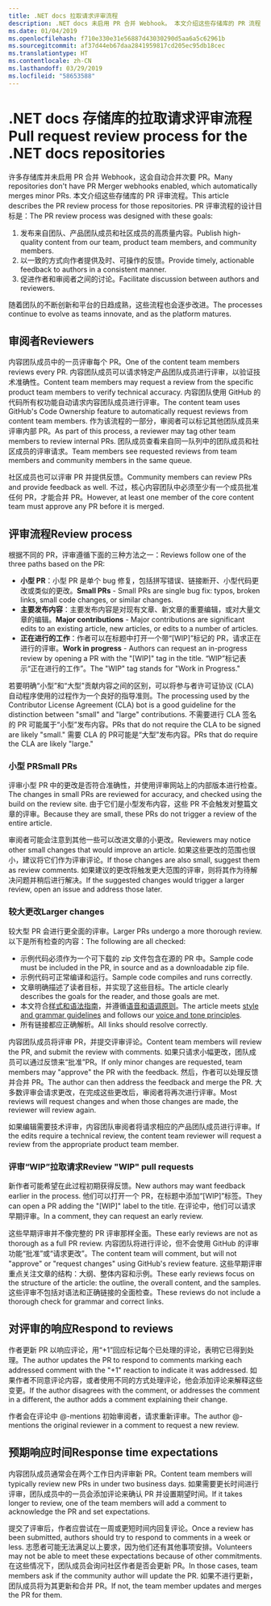 ```yaml
---
title: .NET docs 拉取请求评审流程
description: .NET docs 未启用 PR 合并 Webhook。 本文介绍这些存储库的 PR 流程
ms.date: 01/04/2019
ms.openlocfilehash: f710e330e31e56887d43030290d5aa6a5c62961b
ms.sourcegitcommit: af37d44eb67daa2841959817cd205ec95db18cec
ms.translationtype: HT
ms.contentlocale: zh-CN
ms.lasthandoff: 03/29/2019
ms.locfileid: "58653588"
---
```

# <a name="pull-request-review-process-for-the-net-docs-repositories"></a><span data-ttu-id="c1029-104">.NET docs 存储库的拉取请求评审流程</span><span class="sxs-lookup"><span data-stu-id="c1029-104">Pull request review process for the .NET docs repositories</span></span>

<span data-ttu-id="c1029-105">许多存储库并未启用 PR 合并 Webhook，这会自动合并次要 PR。</span><span class="sxs-lookup"><span data-stu-id="c1029-105">Many repositories don't have PR Merger webhooks enabled, which automatically merges minor PRs.</span></span> <span data-ttu-id="c1029-106">本文介绍这些存储库的 PR 评审流程。</span><span class="sxs-lookup"><span data-stu-id="c1029-106">This article describes the PR review process for those repositories.</span></span> <span data-ttu-id="c1029-107">PR 评审流程的设计目标是：</span><span class="sxs-lookup"><span data-stu-id="c1029-107">The PR review process was designed with these goals:</span></span>

1. <span data-ttu-id="c1029-108">发布来自团队、产品团队成员和社区成员的高质量内容。</span><span class="sxs-lookup"><span data-stu-id="c1029-108">Publish high-quality content from our team, product team members, and community members.</span></span>
1. <span data-ttu-id="c1029-109">以一致的方式向作者提供及时、可操作的反馈。</span><span class="sxs-lookup"><span data-stu-id="c1029-109">Provide timely, actionable feedback to authors in a consistent manner.</span></span>
1. <span data-ttu-id="c1029-110">促进作者和审阅者之间的讨论。</span><span class="sxs-lookup"><span data-stu-id="c1029-110">Facilitate discussion between authors and reviewers.</span></span>

<span data-ttu-id="c1029-111">随着团队的不断创新和平台的日趋成熟，这些流程也会逐步改进。</span><span class="sxs-lookup"><span data-stu-id="c1029-111">The processes continue to evolve as teams innovate, and as the platform matures.</span></span>

## <a name="reviewers"></a><span data-ttu-id="c1029-112">审阅者</span><span class="sxs-lookup"><span data-stu-id="c1029-112">Reviewers</span></span>

<span data-ttu-id="c1029-113">内容团队成员中的一员评审每个 PR。</span><span class="sxs-lookup"><span data-stu-id="c1029-113">One of the content team members reviews every PR.</span></span> <span data-ttu-id="c1029-114">内容团队成员可以请求特定产品团队成员进行评审，以验证技术准确性。</span><span class="sxs-lookup"><span data-stu-id="c1029-114">Content team members may request a review from the specific product team members to verify technical accuracy.</span></span> <span data-ttu-id="c1029-115">内容团队使用 GitHub 的代码所有权功能自动请求内容团队成员进行评审。</span><span class="sxs-lookup"><span data-stu-id="c1029-115">The content team uses GitHub's Code Ownership feature to automatically request reviews from content team members.</span></span> <span data-ttu-id="c1029-116">作为该流程的一部分，审阅者可以标记其他团队成员来评审内部 PR。</span><span class="sxs-lookup"><span data-stu-id="c1029-116">As part of this process, a reviewer may tag other team members to review internal PRs.</span></span> <span data-ttu-id="c1029-117">团队成员查看来自同一队列中的团队成员和社区成员的评审请求。</span><span class="sxs-lookup"><span data-stu-id="c1029-117">Team members see requested reviews from team members and community members in the same queue.</span></span>

<span data-ttu-id="c1029-118">社区成员也可以评审 PR 并提供反馈。</span><span class="sxs-lookup"><span data-stu-id="c1029-118">Community members can review PRs and provide feedback as well.</span></span> <span data-ttu-id="c1029-119">不过，核心内容团队中必须至少有一个成员批准任何 PR，才能合并 PR。</span><span class="sxs-lookup"><span data-stu-id="c1029-119">However, at least one member of the core content team must approve any PR before it is merged.</span></span>

## <a name="review-process"></a><span data-ttu-id="c1029-120">评审流程</span><span class="sxs-lookup"><span data-stu-id="c1029-120">Review process</span></span>

<span data-ttu-id="c1029-121">根据不同的 PR，评审遵循下面的三种方法之一：</span><span class="sxs-lookup"><span data-stu-id="c1029-121">Reviews follow one of the three paths based on the PR:</span></span>

- <span data-ttu-id="c1029-122">**小型 PR**：小型 PR 是单个 bug 修复，包括拼写错误、链接断开、小型代码更改或类似的更改。</span><span class="sxs-lookup"><span data-stu-id="c1029-122">**Small PRs** - Small PRs are single bug fix: typos, broken links, small code changes, or similar changes.</span></span>
- <span data-ttu-id="c1029-123">**主要发布内容**：主要发布内容是对现有文章、新文章的重要编辑，或对大量文章的编辑。</span><span class="sxs-lookup"><span data-stu-id="c1029-123">**Major contributions** - Major contributions are significant edits to an existing article, new articles, or edits to a number of articles.</span></span>
- <span data-ttu-id="c1029-124">**正在进行的工作**：作者可以在标题中打开一个带“[WIP]”标记的 PR，请求正在进行的评审。</span><span class="sxs-lookup"><span data-stu-id="c1029-124">**Work in progress** - Authors can request an in-progress review by opening a PR with the "[WIP]" tag in the title.</span></span> <span data-ttu-id="c1029-125">“WIP”标记表示“正在进行的工作”。</span><span class="sxs-lookup"><span data-stu-id="c1029-125">The "WIP" tag stands for "Work in Progress."</span></span> 

<span data-ttu-id="c1029-126">若要明确“小型”和“大型”贡献内容之间的区别，可以将参与者许可证协议 (CLA) 自动程序使用的过程作为一个良好的指导准则。</span><span class="sxs-lookup"><span data-stu-id="c1029-126">The processing used by the Contributor License Agreement (CLA) bot is a good guideline for the distinction between "small" and "large" contributions.</span></span> <span data-ttu-id="c1029-127">不需要进行 CLA 签名的 PR 可能属于“小型”发布内容。</span><span class="sxs-lookup"><span data-stu-id="c1029-127">PRs that do not require the CLA to be signed are likely "small."</span></span> <span data-ttu-id="c1029-128">需要 CLA 的 PR可能是“大型”发布内容。</span><span class="sxs-lookup"><span data-stu-id="c1029-128">PRs that do require the CLA are likely "large."</span></span>

### <a name="small-prs"></a><span data-ttu-id="c1029-129">小型 PR</span><span class="sxs-lookup"><span data-stu-id="c1029-129">Small PRs</span></span>

<span data-ttu-id="c1029-130">评审小型 PR 中的更改是否符合准确性，并使用评审网站上的内部版本进行检查。</span><span class="sxs-lookup"><span data-stu-id="c1029-130">The changes in small PRs are reviewed for accuracy, and checked using the build on the review site.</span></span> <span data-ttu-id="c1029-131">由于它们是小型发布内容，这些 PR 不会触发对整篇文章的评审。</span><span class="sxs-lookup"><span data-stu-id="c1029-131">Because they are small, these PRs do not trigger a review of the entire article.</span></span> 

<span data-ttu-id="c1029-132">审阅者可能会注意到其他一些可以改进文章的小更改。</span><span class="sxs-lookup"><span data-stu-id="c1029-132">Reviewers may notice other small changes that would improve an article.</span></span> <span data-ttu-id="c1029-133">如果这些更改的范围也很小，建议将它们作为评审评论。</span><span class="sxs-lookup"><span data-stu-id="c1029-133">If those changes are also small, suggest them as review comments.</span></span> <span data-ttu-id="c1029-134">如果建议的更改将触发更大范围的评审，则将其作为待解决问题并稍后进行解决。</span><span class="sxs-lookup"><span data-stu-id="c1029-134">If the suggested changes would trigger a larger review, open an issue and address those later.</span></span> 

### <a name="larger-changes"></a><span data-ttu-id="c1029-135">较大更改</span><span class="sxs-lookup"><span data-stu-id="c1029-135">Larger changes</span></span>

<span data-ttu-id="c1029-136">较大型 PR 会进行更全面的评审。</span><span class="sxs-lookup"><span data-stu-id="c1029-136">Larger PRs undergo a more thorough review.</span></span> <span data-ttu-id="c1029-137">以下是所有检查的内容：</span><span class="sxs-lookup"><span data-stu-id="c1029-137">The following are all checked:</span></span>

- <span data-ttu-id="c1029-138">示例代码必须作为一个可下载的 zip 文件包含在源的 PR 中。</span><span class="sxs-lookup"><span data-stu-id="c1029-138">Sample code must be included in the PR, in source and as a downloadable zip file.</span></span>
- <span data-ttu-id="c1029-139">示例代码可正常编译和运行。</span><span class="sxs-lookup"><span data-stu-id="c1029-139">Sample code compiles and runs correctly.</span></span>
- <span data-ttu-id="c1029-140">文章明确描述了读者目标，并实现了这些目标。</span><span class="sxs-lookup"><span data-stu-id="c1029-140">The article clearly describes the goals for the reader, and those goals are met.</span></span>
- <span data-ttu-id="c1029-141">本文符合[样式和语法指南](dotnet-style-guide.md)，并遵循[语音和语调原则](dotnet-voice-tone.md)。</span><span class="sxs-lookup"><span data-stu-id="c1029-141">The article meets [style and grammar guidelines](dotnet-style-guide.md) and follows our [voice and tone principles](dotnet-voice-tone.md).</span></span>
- <span data-ttu-id="c1029-142">所有链接都应正确解析。</span><span class="sxs-lookup"><span data-stu-id="c1029-142">All links should resolve correctly.</span></span>

<span data-ttu-id="c1029-143">内容团队成员将评审 PR，并提交评审评论。</span><span class="sxs-lookup"><span data-stu-id="c1029-143">Content team members will review the PR, and submit the review with comments.</span></span> <span data-ttu-id="c1029-144">如果只请求小幅更改，团队成员可以通过反馈来“批准”PR。</span><span class="sxs-lookup"><span data-stu-id="c1029-144">If only minor changes are requested, team members may "approve" the PR with the feedback.</span></span> <span data-ttu-id="c1029-145">然后，作者可以处理反馈并合并 PR。</span><span class="sxs-lookup"><span data-stu-id="c1029-145">The author can then address the feedback and merge the PR.</span></span> <span data-ttu-id="c1029-146">大多数评审会请求更改，在完成这些更改后，审阅者将再次进行评审。</span><span class="sxs-lookup"><span data-stu-id="c1029-146">Most reviews will request changes and when those changes are made, the reviewer will review again.</span></span>

<span data-ttu-id="c1029-147">如果编辑需要技术评审，内容团队审阅者将请求相应的产品团队成员进行评审。</span><span class="sxs-lookup"><span data-stu-id="c1029-147">If the edits require a technical review, the content team reviewer will request a review from the appropriate product team member.</span></span>

### <a name="review-wip-pull-requests"></a><span data-ttu-id="c1029-148">评审“WIP”拉取请求</span><span class="sxs-lookup"><span data-stu-id="c1029-148">Review "WIP" pull requests</span></span>

<span data-ttu-id="c1029-149">新作者可能希望在此过程初期获得反馈。</span><span class="sxs-lookup"><span data-stu-id="c1029-149">New authors may want feedback earlier in the process.</span></span> <span data-ttu-id="c1029-150">他们可以打开一个 PR，在标题中添加“[WIP]”标签。</span><span class="sxs-lookup"><span data-stu-id="c1029-150">They can open a PR adding the "[WIP]" label to the title.</span></span> <span data-ttu-id="c1029-151">在评论中，他们可以请求早期评审。</span><span class="sxs-lookup"><span data-stu-id="c1029-151">In a comment, they can request an early review.</span></span>

<span data-ttu-id="c1029-152">这些早期评审并不像完整的 PR 评审那样全面。</span><span class="sxs-lookup"><span data-stu-id="c1029-152">These early reviews are not as thorough as a full PR review.</span></span> <span data-ttu-id="c1029-153">内容团队将进行评论，但不会使用 GitHub 的评审功能“批准”或“请求更改”。</span><span class="sxs-lookup"><span data-stu-id="c1029-153">The content team will comment, but will not "approve" or "request changes" using GitHub's review feature.</span></span> <span data-ttu-id="c1029-154">这些早期评审重点关注文章的结构：大纲、整体内容和示例。</span><span class="sxs-lookup"><span data-stu-id="c1029-154">These early reviews focus on the structure of the article: the outline, the overall content, and the samples.</span></span> <span data-ttu-id="c1029-155">这些评审不包括对语法和正确链接的全面检查。</span><span class="sxs-lookup"><span data-stu-id="c1029-155">These reviews do not include a thorough check for grammar and correct links.</span></span>

## <a name="respond-to-reviews"></a><span data-ttu-id="c1029-156">对评审的响应</span><span class="sxs-lookup"><span data-stu-id="c1029-156">Respond to reviews</span></span>

<span data-ttu-id="c1029-157">作者更新 PR 以响应评论，用“+1”回应标记每个已处理的评论，表明它已得到处理。</span><span class="sxs-lookup"><span data-stu-id="c1029-157">The author updates the PR to respond to comments marking each addressed comment with the "+1" reaction to indicate it was addressed.</span></span> <span data-ttu-id="c1029-158">如果作者不同意评论内容，或者使用不同的方式处理评论，他会添加评论来解释这些变更。</span><span class="sxs-lookup"><span data-stu-id="c1029-158">If the author disagrees with the comment, or addresses the comment in a different, the author adds a comment explaining their change.</span></span>

<span data-ttu-id="c1029-159">作者会在评论中 @-mentions 初始审阅者，请求重新评审。</span><span class="sxs-lookup"><span data-stu-id="c1029-159">The author @-mentions the original reviewer in a comment to request a new review.</span></span> 

## <a name="response-time-expectations"></a><span data-ttu-id="c1029-160">预期响应时间</span><span class="sxs-lookup"><span data-stu-id="c1029-160">Response time expectations</span></span>

<span data-ttu-id="c1029-161">内容团队成员通常会在两个工作日内评审新 PR。</span><span class="sxs-lookup"><span data-stu-id="c1029-161">Content team members will typically review new PRs in under two business days.</span></span> <span data-ttu-id="c1029-162">如果需要更长时间进行评审，团队成员中的一员会添加评论来确认 PR 并设置期望时间。</span><span class="sxs-lookup"><span data-stu-id="c1029-162">If it takes longer to review, one of the team members will add a comment to acknowledge the PR and set expectations.</span></span>

<span data-ttu-id="c1029-163">提交了评审后，作者应尝试在一周或更短时间内回复评论。</span><span class="sxs-lookup"><span data-stu-id="c1029-163">Once a review has been submitted, authors should try to respond to comments in a week or less.</span></span> <span data-ttu-id="c1029-164">志愿者可能无法满足以上要求，因为他们还有其他事项安排。</span><span class="sxs-lookup"><span data-stu-id="c1029-164">Volunteers may not be able to meet these expectations because of other commitments.</span></span> <span data-ttu-id="c1029-165">在这些情况下，团队成员会询问社区作者是否会更新 PR。</span><span class="sxs-lookup"><span data-stu-id="c1029-165">In those cases, team members ask if the community author will update the PR.</span></span> <span data-ttu-id="c1029-166">如果不进行更新，团队成员将为其更新和合并 PR。</span><span class="sxs-lookup"><span data-stu-id="c1029-166">If not, the team member updates and merges the PR for them.</span></span>
